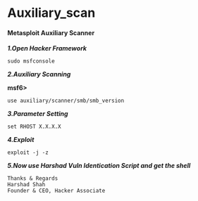 # Auxiliary_scan

#### Metasploit Auxiliary Scanner 


***1.Open Hacker Framework***

```
sudo msfconsole

```

***2.Auxiliary Scanning***

**msf6>**

```
use auxiliary/scanner/smb/smb_version

```

***3.Parameter Setting***

```
set RHOST X.X.X.X  

```


***4.Exploit***

```
exploit -j -z 

```
***5.Now use Harshad Vuln Identication Script and get the shell***


```
Thanks & Regards
Harshad Shah
Founder & CEO, Hacker Associate

```



